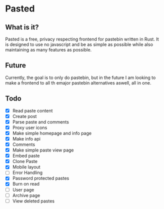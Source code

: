 # Pasted

## What is it?

Pasted is a free, privacy respecting frontend for pastebin written in Rust. It is designed to use no javascript and be as simple as possible while also maintaining as many features as possible.

## Future

Currently, the goal is to only do pastebin, but in the future I am looking to make a frontend to all th emajor pastebin alternatives aswell, all in one.

## Todo

- [x] Read paste content
- [x] Create post
- [x] Parse paste and comments
- [x] Proxy user icons
- [x] Make simple homepage and info page
- [x] Make info api
- [x] Comments
- [x] Make simple paste view page
- [x] Embed paste
- [x] Clone Paste
- [x] Mobile layout
- [ ] Error Handling
- [x] Password protected pastes
- [x] Burn on read
- [ ] User page
- [ ] Archive page
- [ ] View deleted pastes
